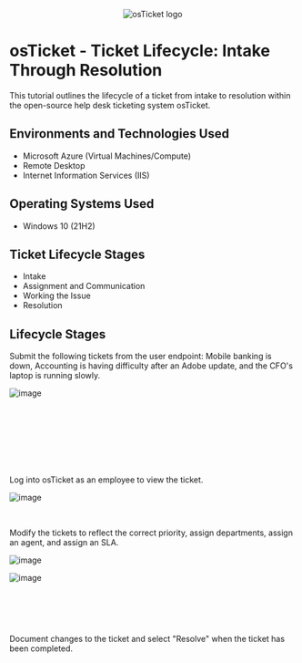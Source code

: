 <p align="center">
<img src="https://i.imgur.com/Clzj7Xs.png" alt="osTicket logo"/>
</p>

<h1>osTicket - Ticket Lifecycle: Intake Through Resolution</h1>
This tutorial outlines the lifecycle of a ticket from intake to resolution within the open-source help desk ticketing system osTicket.<br />


<h2>Environments and Technologies Used</h2>

- Microsoft Azure (Virtual Machines/Compute)
- Remote Desktop
- Internet Information Services (IIS)

<h2>Operating Systems Used </h2>

- Windows 10</b> (21H2)

<h2>Ticket Lifecycle Stages</h2>

- Intake
- Assignment and Communication
- Working the Issue
- Resolution

<h2>Lifecycle Stages</h2>

<p>
Submit the following tickets from the user endpoint: Mobile banking is down, Accounting is having difficulty after an Adobe update, and the CFO's laptop is running slowly.
</p>
<p>
  
![image](https://github.com/user-attachments/assets/32a329e5-9b7f-4c7a-b8f5-94434cf89b27)


</p>
<br />
<p>
<img >
</p>
<br />
<p>
<img height="">
</p>
<br />

<p>
Log into osTicket as an employee to view the ticket.
</p>
<p>

![image](https://github.com/user-attachments/assets/64c9c914-8057-4246-b88c-c17433a4383a)

</p>
<br />

<p>
Modify the tickets to reflect the correct priority, assign departments, assign an agent, and assign an SLA.
</p>
<p>

![image](https://github.com/user-attachments/assets/f34adc4f-1f7f-47ae-b0ae-30ae7a558c5e)

![image](https://github.com/user-attachments/assets/c4eb46aa-357c-4fcc-967b-9a9d256b3e5a)

</p>
<br />
<p>
<img >
</p>
<br />

<p>
Document changes to the ticket and select "Resolve" when the ticket has been completed. 
</p>

